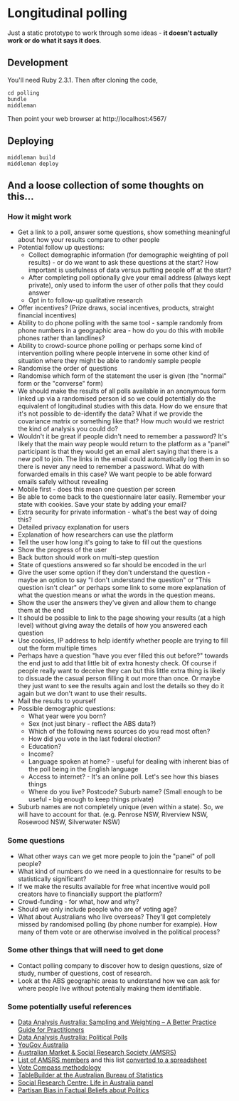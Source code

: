 # Longitudinal polling

Just a static prototype to work through some ideas - **it doesn't actually work or do what it says it does**.

## Development

You'll need Ruby 2.3.1. Then after cloning the code,

```
cd polling
bundle
middleman
```

Then point your web browser at http://localhost:4567/

## Deploying

```
middleman build
middleman deploy
```

## And a loose collection of some thoughts on this...

### How it might work
* Get a link to a poll, answer some questions, show something meaningful about
  how your results compare to other people
* Potential follow up questions:
  * Collect demographic information (for demographic weighting of poll results) - or do we want to ask these questions at the start? How important is usefulness of data versus putting people off at the start?
  * After completing poll optionally give your email address (always kept private),
    only used to inform the user of other polls that they could answer
  * Opt in to follow-up qualitative research
* Offer incentives? (Prize draws, social incentives, products, straight
  financial incentives)
* Ability to do phone polling with the same tool - sample randomly from phone
  numbers in a geographic area - how do you do this with mobile phones rather
  than landlines?
* Ability to crowd-source phone polling or perhaps some kind of intervention
  polling where people intervene in some other kind of situation where they
  might be able to randomly sample people
* Randomise the order of questions
* Randomise which form of the statement the user is given (the "normal" form or the "converse" form)
* We should make the results of all polls available in an anonymous form linked
  up via a randomised person id so we could potentially do the equivalent of
  longitudinal studies with this data. How do we ensure that it's not possible
  to de-identify the data? What if we provide the covariance matrix or something like that? How much would we restrict the kind of analysis you could do?
* Wouldn't it be great if people didn't need to remember a password? It's likely
  that the main way people would return to the platform as a "panel" participant
  is that they would get an email alert saying that there is a new poll to join.
  The links in the email could automatically log them in so there is never any
  need to remember a password. What do with forwarded emails in this case? We
  want people to be able forward emails safely without revealing
* Mobile first - does this mean one question per screen
* Be able to come back to the questionnaire later easily. Remember your state
  with cookies. Save your state by adding your email?
* Extra security for private information - what's the best way of doing this?
* Detailed privacy explanation for users
* Explanation of how researchers can use the platform
* Tell the user how long it's going to take to fill out the questions
* Show the progress of the user
* Back button should work on multi-step question
* State of questions answered so far should be encoded in the url
* Give the user some option if they don't understand the question - maybe an option to say "I don't understand the question" or "This question isn't clear" or perhaps some link to some more explanation of what the question means or what the words in the question means.
* Show the user the answers they've given and allow them to change them at the end
* It should be possible to link to the page showing your results (at a high level) without giving away the details of how you answered each question
* Use cookies, IP address to help identify whether people are trying to fill out the form multiple times
* Perhaps have a question "have you ever filled this out before?" towards the end just to add that little bit of extra honesty check. Of course if people really want to deceive they can but this little extra thing is likely to dissuade the casual person filling it out more than once. Or maybe they just want to see the results again and lost the details so they do it again but we don't want to use their results.
* Mail the results to yourself
* Possible demographic questions:
  * What year were you born?
  * Sex (not just binary - reflect the ABS data?)
  * Which of the following news sources do you read most often?
  * How did you vote in the last federal election?
  * Education?
  * Income?
  * Language spoken at home? - useful for dealing with inherent bias of the poll being in the English language
  * Access to internet? - It's an online poll. Let's see how this biases things
  * Where do you live? Postcode? Suburb name? (Small enough to be useful - big enough to keep things private)
* Suburb names are not completely unique (even within a state). So, we will have to account for that. (e.g. Penrose NSW, Riverview NSW, Rosewood NSW, Silverwater NSW)

### Some questions
* What other ways can we get more people to join the "panel" of poll people?
* What kind of numbers do we need in a questionnaire for results to be
  statistically significant?
* If we make the results available for free what incentive would poll creators
  have to financially support the platform?
* Crowd-funding - for what, how and why?
* Should we only include people who are of voting age?
* What about Australians who live overseas? They'll get completely missed by
  randomised polling (by phone number for example). How many of them vote or
  are otherwise involved in the political process?

### Some other things that will need to get done
* Contact polling company to discover how to design questions, size of study,
  number of questions, cost of research.
* Look at the ABS geographic areas to understand how we can ask for where people
  live without potentially making them identifiable.

### Some potentially useful references
* [Data Analysis Australia: Sampling and Weighting – A Better Practice Guide for Practitioners](http://www.daa.com.au/analytical-ideas/sampling-and-weighting/)
* [Data Analysis Australia: Political Polls](http://www.daa.com.au/analytical-ideas/political-polls/)
* [YouGov Australia](https://au.yougov.com/)
* [Australian Market & Social Research Society (AMSRS)](http://www.amsrs.com.au/)
* [List of AMSRS members](http://www.amsrs.com.au/documents/item/244) and this list [converted to a spreadsheet](https://docs.google.com/spreadsheets/d/1fseT6F8Tpszo0BJP932GWQEhtFA6SsREAoTuAf5EJjI/edit?usp=sharing)
* [Vote Compass methodology](http://voxpoplabs.com/votecompass/methodology.pdf)
* [TableBuilder at the Australian Bureau of Statistics](https://www.censusdata.abs.gov.au/webapi/jsf/login.xhtml)
* [Social Research Centre: Life in Australia panel](http://www.srcentre.com.au/our-research/panel)
* [Partisan Bias in Factual Beliefs about Politics](http://www.nber.org/papers/w19080)
